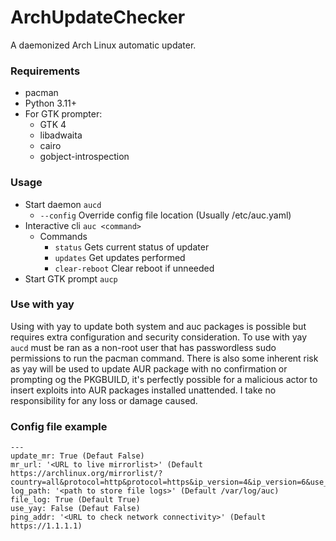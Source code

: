# ArchUpdateChecker

A daemonized Arch Linux automatic updater.

### Requirements
* pacman
* Python 3.11+
* For GTK prompter:
  * GTK 4
  * libadwaita
  * cairo
  * gobject-introspection

### Usage
* Start daemon `aucd`
  * `--config` Override config file location (Usually /etc/auc.yaml)
* Interactive cli `auc <command>`
  * Commands
    * `status` Gets current status of updater
    * `updates` Get updates performed
    * `clear-reboot` Clear reboot if unneeded
* Start GTK prompt `aucp` 

### Use with yay
Using with yay to update both system and auc packages is possible but requires extra configuration and security consideration. To use with yay `aucd` must be ran as a non-root user that has passwordless sudo permissions to run the pacman command. There is also some inherent risk as yay will be used to update AUR package with no confirmation or prompting og the PKGBUILD, it's perfectly possible for a malicious actor to insert exploits into AUR packages installed unattended. I take no responsibility for any loss or damage caused.

### Config file example
```
---
update_mr: True (Defaut False)
mr_url: '<URL to live mirrorlist>' (Default https://archlinux.org/mirrorlist/?country=all&protocol=http&protocol=https&ip_version=4&ip_version=6&use_mirror_status=on)
log_path: '<path to store file logs>' (Default /var/log/auc)
file_log: True (Default True)
use_yay: False (Defaut False)
ping_addr: '<URL to check network connectivity>' (Default https://1.1.1.1)
```
